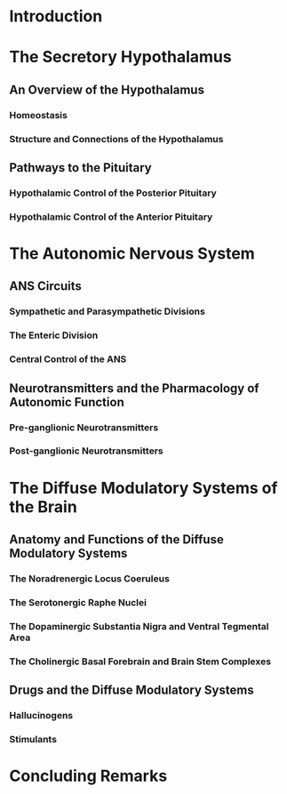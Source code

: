 # Introduction

# The Secretory Hypothalamus

## An Overview of the Hypothalamus

### Homeostasis
### Structure and Connections of the Hypothalamus
## Pathways to the Pituitary
### Hypothalamic Control of the Posterior Pituitary
### Hypothalamic Control of the Anterior Pituitary
# The Autonomic Nervous System

## ANS Circuits

### Sympathetic and Parasympathetic Divisions

### The Enteric Division

### Central Control of the ANS

## Neurotransmitters and the Pharmacology of Autonomic Function

### Pre-ganglionic Neurotransmitters
### Post-ganglionic Neurotransmitters
# The Diffuse Modulatory Systems of the Brain

## Anatomy and Functions of the Diffuse Modulatory Systems
### The Noradrenergic Locus Coeruleus
### The Serotonergic Raphe Nuclei
### The Dopaminergic Substantia Nigra and Ventral Tegmental Area
### The Cholinergic Basal Forebrain and Brain Stem Complexes
## Drugs and the Diffuse Modulatory Systems

### Hallucinogens
### Stimulants
# Concluding Remarks